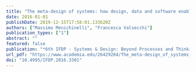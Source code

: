```yaml
---
title: "The meta-design of systems: how design, data and software enable the organizing of open, distributed, and collaborative processes"
date: 2016-01-01
publishDate: 2019-12-15T17:58:01.133620Z
authors: ["Massimo Menichinelli", "Francesca Valsecchi"]
publication_types: ["1"]
abstract: ""
featured: false
publication: "*6th IFDP - Systems & Design: Beyond Processes and Thinking*"
url_pdf: "https://www.academia.edu/26429284/The_meta-design_of_systems_how_design_data_and_software_enable_the_organizing_of_open_distributed_and_collaborative_processes"
doi: "10.4995/IFDP.2016.3301"
---
```


